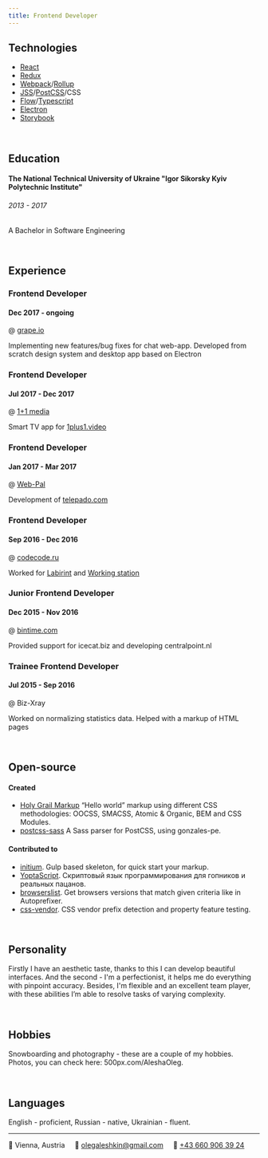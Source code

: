 ```yaml
---
title: Frontend Developer
---
```

## Technologies
* [React](https://facebook.github.io/react/)
* [Redux](http://redux.js.org/docs/introduction/)
* [Webpack](https://webpack.github.io/)/[Rollup](https://rollupjs.org/)
* [JSS](https://cssinjs.org/)/[PostCSS](http://postcss.org/)/CSS
* [Flow](https://flow.org/)/[Typescript](https://www.typescriptlang.org/)
* [Electron](https://electronjs.org/)
* [Storybook](https://storybook.js.org/)

&nbsp;
## Education

#### The National Technical University of Ukraine "Igor Sikorsky Kyiv Polytechnic Institute"
###### 2013 - 2017

A Bachelor in Software Engineering

&nbsp;
## Experience

### Frontend Developer
#### Dec 2017 - ongoing
@ [grape.io](https://grape.io)

Implementing new features/bug fixes for chat web-app. Developed from scratch design system and desktop app based on Electron

### Frontend Developer
#### Jul 2017 - Dec 2017
@ [1+1 media](https://media.1plus1.ua/)

Smart TV app for [1plus1.video](https://1plus1.video/)

### Frontend Developer
#### Jan 2017 - Mar 2017
@ [Web-Pal](http://web-pal.com/)

Development of [telepado.com](https://telepado.com)

### Frontend Developer
#### Sep 2016 - Dec 2016
@ [codecode.ru](http://codecode.ru/)

Worked for [Labirint](http://labirint.ru/) and [Working station](http://coworkstation.ru/)

### Junior Frontend Developer
#### Dec 2015 - Nov 2016
@ [bintime.com](http://bintime.com/)

Provided support for icecat.biz and developing centralpoint.nl

### Trainee Frontend Developer
#### Jul 2015 - Sep 2016
@ Biz-Xray

Worked on normalizing statistics data. Helped with a markup of HTML pages

&nbsp;
## Open-source

#### Created
- [Holy Grail Markup](https://github.com/AleshaOleg/holy-grail-markup) “Hello world” markup using different CSS methodologies: OOCSS, SMACSS, Atomic & Organic, BEM and CSS Modules.
- [postcss-sass](https://github.com/AleshaOleg/postcss-sass) A Sass parser for PostCSS, using gonzales-pe.

#### Contributed to
- [initium](https://github.com/straykov/initium). Gulp based skeleton, for quick start your markup.
- [YoptaScript](https://github.com/samgozman/YoptaScript). Скриптовый язык программирования для гопников и реальных пацанов.
- [browserslist](https://github.com/ai/browserslist). Get browsers versions that match given criteria like in Autoprefixer.
- [css-vendor](https://github.com/cssinjs/css-vendor). CSS vendor prefix detection and property feature testing.

&nbsp;
## Personality
Firstly I have an aesthetic taste, thanks to this I can develop beautiful interfaces. And the second - I'm a perfectionist, it helps me do everything with pinpoint accuracy. Besides, I'm flexible and an excellent team player, with these abilities I’m able to resolve tasks of varying complexity.

&nbsp;
## Hobbies
Snowboarding and photography -  these are a couple of my hobbies. Photos, you can check here: 500px.com/AleshaOleg.

&nbsp;
## Languages
English - proficient, Russian - native, Ukrainian - fluent.

---

📍 Vienna, Austria&nbsp;&nbsp;&nbsp;&nbsp;&nbsp;📧 [olegaleshkin@gmail.com](mailto:olegaleshkin@gmail.com)&nbsp;&nbsp;&nbsp;&nbsp;&nbsp;📱 [+43 660 906 39 24](tel:+436609063924)
